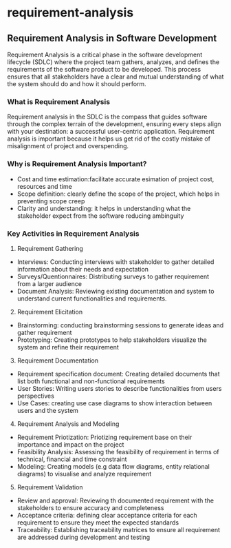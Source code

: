 # requirement-analysis
## Requirement Analysis in Software Development
Requirement Analysis is a critical phase in the software development lifecycle (SDLC) where the project team gathers, analyzes, and defines the requirements of the software product to be developed. This process ensures that all stakeholders have a clear and mutual understanding of what the system should do and how it should perform.

### What is Requirement Analysis
Requirement analysis in the SDLC is the compass that guides software through the complex terrain of the development, ensuring every steps align with your destination: a successful user-centric application. Requirement analysis is important because it helps us get rid of the costly mistake of misalignment of project and overspending.

### Why is Requirement Analysis Important?
- Cost and time estimation:facilitate accurate esimation of project cost, resources and time 
- Scope definition: clearly define the scope of the project, which helps in preventing scope creep
- Clarity and understanding: it helps in understanding what the stakeholder expect from the software reducing ambinguity

### Key Activities in Requirement Analysis
1. Requirement Gathering
- Interviews: Conducting interviews with stakeholder to gather detailed information about their needs and expectation
- Surveys/Quentionnaires: Distributing surveys to gather requirement from a larger audience
- Document Analysis: Reviewing existing documentation and system to understand current functionalities and requirements.

2. Requirement Elicitation
- Brainstorming: conducting brainstorming sessions to generate ideas and gather requirement
- Prototyping: Creating prototypes to help stakeholders visualize the system and refine their requirement

3. Requirement Documentation
- Requirement specification document: Creating detailed documents that list both functional and non-functional requirements
- User Stories: Writing users stories to describe functionalities from users perspectives
- Use Cases: creating use case diagrams to show interaction between users and the system


4. Requirement Analysis and Modeling
- Requirement Priotization: Priotizing requirement base on their importance and impact on the project
- Feasibility Analysis: Assessing the feasibility of requirement in terms of technical, financial and time constraint
- Modeling: Creating models (e.g data flow diagrams, entity relational diagrams) to visualise and analyze requirement

5. Requirement Validation
- Review and approval: Reviewing th documented requirement with the stakeholders to ensure accuracy and completeness
- Acceptance criteria: defining clear acceptance criteria for each requirement to ensure they meet the expected standards
- Traceability: Establishing traceability matrices to ensure all requirement are addressed during development and testing